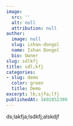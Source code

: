 ```yaml
---
image:
  src: ''
  alt: null
  attribution: null
author:
  image: null
  slug: ishan-dongol
  name: Ishan Dongol
  bio: Owner
slug: sdlkfj
title: sdl;kfj
categories:
- slug: demo
  color: green
  title: Demo
excerpt: lk;sjfa;lfj
publishedAt: 1692852399
---
```

ds;lakfja;lsdkfj;alskdjf